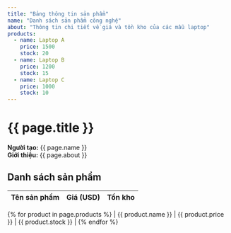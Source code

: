 ```yaml
---
title: "Bảng thông tin sản phẩm"
name: "Danh sách sản phẩm công nghệ"
about: "Thông tin chi tiết về giá và tồn kho của các mẫu laptop"
products:
  - name: Laptop A
    price: 1500
    stock: 20
  - name: Laptop B
    price: 1200
    stock: 15
  - name: Laptop C
    price: 1000
    stock: 10
---
```


# {{ page.title }}

**Người tạo:** {{ page.name }}  
**Giới thiệu:** {{ page.about }}

## Danh sách sản phẩm

| Tên sản phẩm | Giá (USD) | Tồn kho |
|--------------|-----------|---------|
{% for product in page.products %}
| {{ product.name }} | {{ product.price }} | {{ product.stock }} |
{% endfor %}
